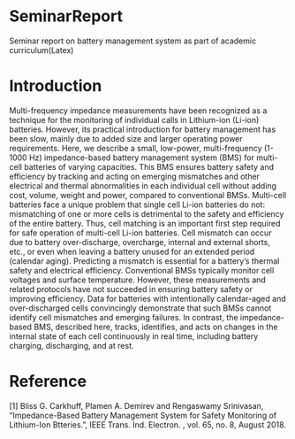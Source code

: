# SeminarReport

Seminar report on battery management system as part of academic curriculum(Latex)

# Introduction

Multi-frequency impedance measurements have been recognized as a technique for the monitoring of individual calls in Lithium-ion (Li-ion) batteries.
However, its practical introduction for battery management has been slow, mainly due to added size and larger operating power requirements.
Here, we describe a small, low-power, multi-frequency (1-1000 Hz) impedance-based battery management system (BMS) for multi-cell batteries of varying capacities.
This BMS ensures battery safety and efficiency by tracking and acting on emerging mismatches and other electrical and thermal abnormalities in each individual cell without adding cost, volume, weight and power, compared to conventional BMSs.
Multi-cell batteries face a unique problem that single cell Li-ion batteries do not: mismatching of one or more cells is detrimental to the safety and efficiency of the entire battery. Thus, cell matching is an important
first step required for safe operation of multi-cell Li-ion batteries. Cell mismatch can occur due to battery over-discharge, overcharge, internal and external shorts, etc., or even when leaving a
battery unused for an extended period (calendar aging). Predicting a mismatch is essential for a battery’s thermal safety and electrical efficiency. Conventional BMSs typically monitor cell
voltages and surface temperature. However, these measurements and related protocols have not succeeded in ensuring battery safety or improving efficiency. Data for batteries with intentionally
calendar-aged and over-discharged cells convincingly demonstrate that such BMSs cannot identify cell mismatches and emerging failures. In contrast, the impedance-based BMS, described here, tracks, identifies, and acts on changes in the internal state of each cell
continuously in real time, including battery charging, discharging, and at rest.

# Reference

[1] Bliss G. Carkhuff, Plamen A. Demirev and Rengaswamy Srinivasan, “Impedance-Based Battery Management
System for Safety Monitoring of Lithium-Ion Btteries.”, IEEE Trans. Ind. Electron. , vol. 65, no. 8, August 2018.
